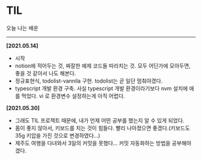 # TIL
오늘 나는 배운

---

**[2021.05.14]**

- 시작
- notion에 적어두는 것, 짜잘한 예제 코드들 따라치는 것. 모두 어딘가에 모아두면, 좋을 것 같아서 나도 해본다.
- 정규표현식, todolist-vannila 구현. todolist는 곧 일단 멈춰야겠다.
- typescript 개발 환경 구축. 사실 typescript 개발 환경이라기보다 nvm 설치에 애를 먹었다. vi 로 환경변수 설정하는게 아직 어렵다.

**[2021.05.30]** 

- 그래도 TIL 프로젝트 때문에, 내가 언제 어떤 공부를 했는지 알 수 있게 되었다.
- 몸이 좋지 않아서, 키보드를 치는 것이 힘들다. 빨리 나아졌으면 좋겠다.(키보드도 35g 키압을 가진 것으로 변경하였다...)
- 제주도 여행을 다녀와서 3일의 커밋을 못했다... 커밋 자동화하는 방법을 공부해야겠다.


